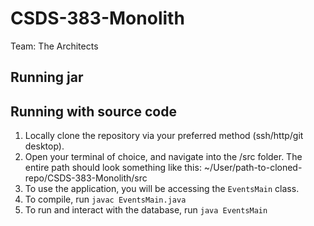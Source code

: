 # CSDS-383-Monolith
Team: The Architects
## Running jar



## Running with source code
1. Locally clone the repository via your preferred method (ssh/http/git desktop). 
2. Open your terminal of choice, and navigate into the /src folder. The entire path should look something like this: ~/User/path-to-cloned-repo/CSDS-383-Monolith/src
3. To use the application, you will be accessing the `EventsMain` class. 
4. To compile, run `javac EventsMain.java`
5. To run and interact with the database, run `java EventsMain`
